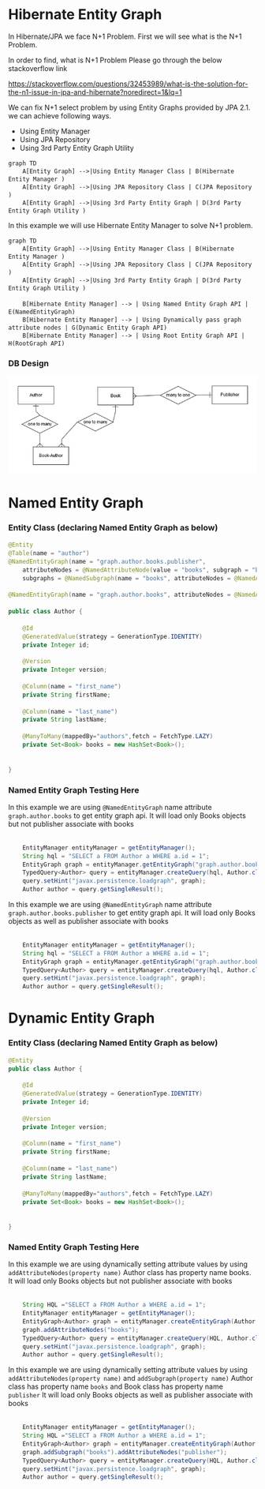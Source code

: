 # Hibernate Entity Graph
 In Hibernate/JPA we face N+1 Problem. First we will see what is the N+1 Problem.
 
 In order to find, what is N+1 Problem Please go through the below stackoverflow link
 
 https://stackoverflow.com/questions/32453989/what-is-the-solution-for-the-n1-issue-in-jpa-and-hibernate?noredirect=1&lq=1
   
 We can fix N+1 select problem by using Entity Graphs provided by JPA 2.1. we can achieve following ways. 
 
 - Using Entity Manager
 - Using JPA Repository
 - Using 3rd Party Entity Graph Utility
  
```mermaid
graph TD
	A[Entity Graph] -->|Using Entity Manager Class | B(Hibernate Entity Manager )
	A[Entity Graph] -->|Using JPA Repository Class | C(JPA Repository )
	A[Entity Graph] -->|Using 3rd Party Entity Graph | D(3rd Party Entity Graph Utility )
```


In this example we will use Hibernate Entity Manager to solve N+1 problem.





```mermaid
graph TD
	A[Entity Graph] -->|Using Entity Manager Class | B(Hibernate Entity Manager )
	A[Entity Graph] -->|Using JPA Repository Class | C(JPA Repository )
	A[Entity Graph] -->|Using 3rd Party Entity Graph | D(3rd Party Entity Graph Utility )
	
	B[Hibernate Entity Manager] --> | Using Named Entity Graph API | E(NamedEntityGraph)
	B[Hibernate Entity Manager] --> | Using Dynamically pass graph attribute nodes | G(Dynamic Entity Graph API)
	B[Hibernate Entity Manager] --> | Using Root Entity Graph API | H(RootGraph API)
```
### DB Design

![alt text](/ERDiagram.png)

# Named Entity Graph

### Entity Class (declaring Named Entity Graph as below)

```java
@Entity
@Table(name = "author")
@NamedEntityGraph(name = "graph.author.books.publisher", 
	attributeNodes = @NamedAttributeNode(value = "books", subgraph = "books"),
	subgraphs = @NamedSubgraph(name = "books", attributeNodes = @NamedAttributeNode("publisher"))    )

@NamedEntityGraph(name = "graph.author.books", attributeNodes = @NamedAttributeNode(value = "books"))

public class Author {

	@Id
	@GeneratedValue(strategy = GenerationType.IDENTITY)
	private Integer id;

	@Version
	private Integer version;

	@Column(name = "first_name")
	private String firstName;

	@Column(name = "last_name")
	private String lastName;

	@ManyToMany(mappedBy="authors",fetch = FetchType.LAZY)
	private Set<Book> books = new HashSet<Book>();


}

```

### Named Entity Graph Testing Here

In this example we are using `@NamedEntityGraph` name attribute `graph.author.books` to get entity graph api. 
It will load only Books objects but not publisher associate with books

```java

	EntityManager entityManager = getEntityManager();
	String hql = "SELECT a FROM Author a WHERE a.id = 1";
	EntityGraph graph = entityManager.getEntityGraph("graph.author.books");
	TypedQuery<Author> query = entityManager.createQuery(hql, Author.class);
	query.setHint("javax.persistence.loadgraph", graph);
	Author author = query.getSingleResult();

```

In this example we are using `@NamedEntityGraph` name attribute `graph.author.books.publisher` to get entity graph api. 
It will load only Books objects as well as publisher associate with books

```java

	EntityManager entityManager = getEntityManager();
	String hql = "SELECT a FROM Author a WHERE a.id = 1";
	EntityGraph graph = entityManager.getEntityGraph("graph.author.books");		
	TypedQuery<Author> query = entityManager.createQuery(hql, Author.class);
	query.setHint("javax.persistence.loadgraph", graph);
	Author author = query.getSingleResult();

```

# Dynamic Entity Graph

### Entity Class (declaring Named Entity Graph as below)

```java
@Entity
public class Author {

	@Id
	@GeneratedValue(strategy = GenerationType.IDENTITY)
	private Integer id;

	@Version
	private Integer version;

	@Column(name = "first_name")
	private String firstName;

	@Column(name = "last_name")
	private String lastName;

	@ManyToMany(mappedBy="authors",fetch = FetchType.LAZY)
	private Set<Book> books = new HashSet<Book>();


}

```

### Named Entity Graph Testing Here

In this example we are using dynamically setting attribute values by using `addAttributeNodes(property name)` Author class has property name books.
It will load only Books objects but not publisher associate with books

```java

	String HQL ="SELECT a FROM Author a WHERE a.id = 1"; 
	EntityManager entityManager = getEntityManager();
	EntityGraph<Author> graph = entityManager.createEntityGraph(Author.class);
	graph.addAttributeNodes("books");
	TypedQuery<Author> query = entityManager.createQuery(HQL, Author.class);
	query.setHint("javax.persistence.loadgraph", graph);
	Author author = query.getSingleResult();

```

In this example we are using dynamically setting attribute values by using `addAttributeNodes(property name)` and `addSubgraph(property name)`
Author class has property name `books` and Book class has property name `publisher` 
It will load only Books objects as well as publisher associate with books

```java

	EntityManager entityManager = getEntityManager();
	String HQL ="SELECT a FROM Author a WHERE a.id = 1"; 
	EntityGraph<Author> graph = entityManager.createEntityGraph(Author.class);
	graph.addSubgraph("books").addAttributeNodes("publisher");
	TypedQuery<Author> query = entityManager.createQuery(HQL, Author.class);
	query.setHint("javax.persistence.loadgraph", graph);
	Author author = query.getSingleResult();

```

